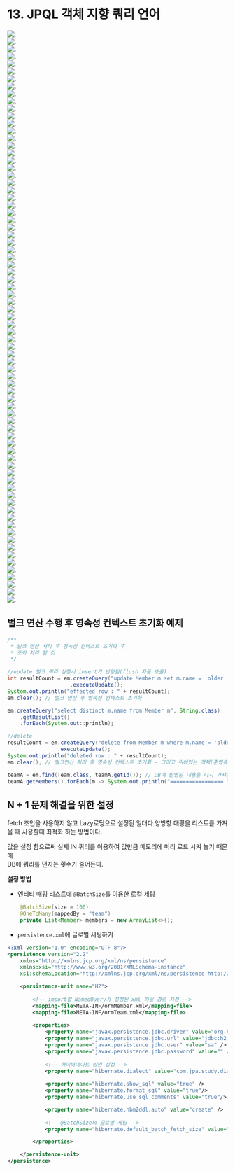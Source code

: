 # 13. JPQL 객체 지향 쿼리 언어

![.](./img/1.png)  
![.](./img/2.png)  
![.](./img/3.png)  
![.](./img/4.png)  
![.](./img/5.png)  
![.](./img/6.png)  
![.](./img/7.png)  
![.](./img/7-1.png)  
![.](./img/7-2.png)  
![.](./img/7-3.png)  
![.](./img/8.png)  
![.](./img/9.png)  
![.](./img/10.png)  
![.](./img/11.png)  
![.](./img/12.png)  
![.](./img/13.png)  
![.](./img/14.png)  
![.](./img/15.png)  
![.](./img/16.png)  
![.](./img/17.png)  
![.](./img/18.png)  
![.](./img/19.png)  
![.](./img/20.png)  
![.](./img/21.png)  
![.](./img/22.png)  
![.](./img/23.png)  
![.](./img/24.png)  
![.](./img/25.png)  
![.](./img/26.png)  
![.](./img/27.png)  
![.](./img/28.png)  
![.](./img/29.png)  
![.](./img/30.png)  
![.](./img/31.png)  
![.](./img/32.png)  
![.](./img/33.png)  
![.](./img/34.png)  
![.](./img/35.png)  
![.](./img/36.png)  
![.](./img/37.png)  
![.](./img/38.png)  
![.](./img/39.png)  
![.](./img/40.png)  
![.](./img/41.png)  
![.](./img/42.png)  
![.](./img/43.png)  
![.](./img/44.png)  
![.](./img/45.png)  
![.](./img/46.png)  
![.](./img/47.png)  
![.](./img/48.png)  
![.](./img/49.png)  
![.](./img/50.png)  
![.](./img/51.png)  
![.](./img/52.png)  
![.](./img/53.png)  
![.](./img/54.png)  
![.](./img/55.png)  
![.](./img/56.png)  
![.](./img/57.png)  
![.](./img/58.png)  
![.](./img/59.png)  
![.](./img/60.png)  
![.](./img/61.png)  
![.](./img/62.png)  
![.](./img/63.png)  
![.](./img/64.png)  
![.](./img/65.png)  
![.](./img/66.png)  
![.](./img/67.png)  
![.](./img/68.png)  
![.](./img/69.png)  
![.](./img/70.png)  
![.](./img/71.png)  
![.](./img/72.png)  
![.](./img/73.png)  
![.](./img/74.png)  

## 벌크 연산 수행 후 영속성 컨텍스트 초기화 예제
```java
/**
 * 벌크 연산 처리 후 영속성 컨텍스트 초기화 후
 * 조회 처리 할 것
 */

//update 벌크 쿼리 실행시 insert가 반영됨(flush 자동 호출)
int resultCount = em.createQuery("update Member m set m.name = 'older' where m.age > 30")
					.executeUpdate();
System.out.println("effected row : " + resultCount);
em.clear(); // 벌크 연산 후 영속성 컨텍스트 초기화

em.createQuery("select distinct m.name from Member m", String.class)
	.getResultList()
	.forEach(System.out::println);

//delete
resultCount = em.createQuery("delete from Member m where m.name = 'older'")
				.executeUpdate();
System.out.println("deleted row : " + resultCount);
em.clear(); // 벌크연산 처리 후 영속성 컨텍스트 초기화 - 그리고 위에있는 객체(준영속) 재사용하지 말고 다시 조회해야함

teamA = em.find(Team.class, teamA.getId()); // DB에 반영된 내용을 다시 가져옴
teamA.getMembers().forEach(m -> System.out.println("================= " + m.getName()));
```

## N + 1 문제 해결을 위한 설정
fetch 조인을 사용하지 않고 Lazy로딩으로 설정된 일대다 양방향 매핑을 리스트를 가져올 때
사용할때 최적화 하는 방법이다.  
  
값을 설정 함으로써 실제 IN 쿼리를 이용하여 값만큼 메모리에 미리 로드 시켜 놓기 때문에  
DB에 쿼리를 던지는 횟수가 줄어든다.  

**설정 방법**
- 엔티티 매핑 리스트에 `@BatchSize`를 이용한 로컬 세팅 
```java
    @BatchSize(size = 100)
    @OneToMany(mappedBy = "team")
    private List<Member> members = new ArrayList<>();
```
- `persistence.xml`에 글로벌 세팅하기

```xml
<?xml version="1.0" encoding="UTF-8"?>
<persistence version="2.2" 
    xmlns="http://xmlns.jcp.org/xml/ns/persistence"
	xmlns:xsi="http://www.w3.org/2001/XMLSchema-instance"
	xsi:schemaLocation="http://xmlns.jcp.org/xml/ns/persistence http://xmlns.jcp.org/xml/ns/persistence/persistence_2_2.xsd">

	<persistence-unit name="H2">
	
	    <!-- import할 NamedQuery가 설정된 xml 파일 경로 지정 -->
	    <mapping-file>META-INF/ormMember.xml</mapping-file>
	    <mapping-file>META-INF/ormTeam.xml</mapping-file>
	    
		<properties>
			<property name="javax.persistence.jdbc.driver" value="org.h2.Driver" />
			<property name="javax.persistence.jdbc.url" value="jdbc:h2:tcp://localhost/~/test" />
			<property name="javax.persistence.jdbc.user" value="sa" />
			<property name="javax.persistence.jdbc.password" value="" />
			
			<!-- 하이버네이트 방언 설정 -->
			<property name="hibernate.dialect" value="com.jpa.study.dialect.CustomH2Dialect" />
			
			<property name="hibernate.show_sql" value="true" />
			<property name="hibernate.format_sql" value="true"/>
			<property name="hibernate.use_sql_comments" value="true"/>

			<property name="hibernate.hbm2ddl.auto" value="create" />
			
			<!-- @BatchSize의 글로벌 세팅 -->
			<property name="hibernate.default_batch_fetch_size" value="100"/>

		</properties>

	</persistence-unit>
</persistence>
```